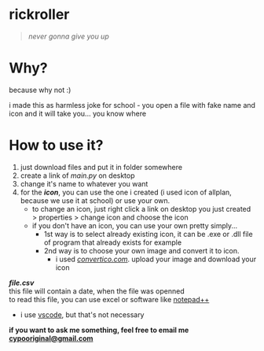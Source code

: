 # rickroller

> *never gonna give you up*

# Why?

because why not :)

i made this as harmless joke for school - you open a file with fake name and icon and it will take you... you know where

# How to use it? 

1. just download files and put it in folder somewhere
2. create a link of *main.py* on desktop
3. change it's name to whatever you want
4. for the ***icon***, you can use the one i created (i used icon of allplan, because we use it at school) or use your own. 
    - to change an icon, just right click a link on desktop you just created > properties > change icon and choose the icon
    - if you don't have an icon, you can use your own pretty simply...
        - 1st way is to select already existing icon, it can be .exe or .dll file of program that already exists for example
        - 2nd way is to choose your own image and convert it to icon. 
            - i used *[convertico.com](https://convertico.com/)*. upload your image and download your icon

***file.csv***  
this file will contain a date, when the file was openned  
to read this file, you can use excel or software like [notepad++](https://notepad-plus-plus.org/downloads/)
- i use [vscode](https://code.visualstudio.com/download), but that's not necessary


**if you want to ask me something, feel free to email me cypooriginal@gmail.com**
